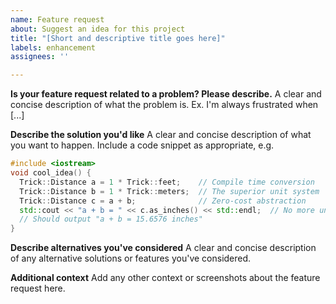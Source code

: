 ```yaml
---
name: Feature request
about: Suggest an idea for this project
title: "[Short and descriptive title goes here]"
labels: enhancement
assignees: ''

---
```


**Is your feature request related to a problem? Please describe.**
A clear and concise description of what the problem is. Ex. I'm always frustrated when [...]

**Describe the solution you'd like**
A clear and concise description of what you want to happen. Include a code snippet as appropriate, e.g.
```C++
#include <iostream>
void cool_idea() {
  Trick::Distance a = 1 * Trick::feet;    // Compile time conversion
  Trick::Distance b = 1 * Trick::meters;  // The superior unit system
  Trick::Distance c = a + b;              // Zero-cost abstraction
  std::cout << "a + b = " << c.as_inches() << std::endl;  // No more unit errors!
  // Should output "a + b = 15.6576 inches"
}
```

**Describe alternatives you've considered**
A clear and concise description of any alternative solutions or features you've considered.

**Additional context**
Add any other context or screenshots about the feature request here.
